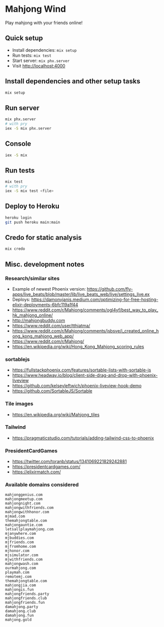 # Mahjong Wind

Play mahjong with your friends online!

## Quick setup

- Install dependencies: `mix setup`
- Run tests: `mix test`
- Start server: `mix phx.server`
- Visit <http://localhost:4000>

## Install dependencies and other setup tasks

```sh
mix setup
```

## Run server

```sh
mix phx.server
# with pry
iex -S mix phx.server
```

## Console

```sh
iex -S mix
```

## Run tests

```sh
mix test
# with pry
iex -S mix test <file>
```

## Deploy to Heroku

```sh
heroku login
git push heroku main:main
```

## Credo for static analysis

```sh
mix credo
```

## Misc. development notes

### Research/similar sites

- Example of newest Phoenix version: <https://github.com/fly-apps/live_beats/blob/master/lib/live_beats_web/live/settings_live.ex>
- Deploys: <https://damonvjanis.medium.com/optimizing-for-free-hosting-elixir-deployments-6bfc119a1f44>
- <https://www.reddit.com/r/Mahjong/comments/ogl4yf/best_way_to_play_hk_mahjong_online/>
- <http://mahjongbuddy.com>
- <https://www.reddit.com/user/tthiatma/>
- <https://www.reddit.com/r/Mahjong/comments/jsbsve/i_created_online_hong_kong_mahjong_web_app/>
- <https://www.reddit.com/r/Mahjong/>
- <https://en.wikipedia.org/wiki/Hong_Kong_Mahjong_scoring_rules>

### sortablejs

- <https://fullstackphoenix.com/features/sortable-lists-with-sortable-js>
- <https://www.headway.io/blog/client-side-drag-and-drop-with-phoenix-liveview>
- <https://github.com/kelseyleftwich/phoenix-liveview-hook-demo>
- <https://github.com/SortableJS/Sortable>

### Tile images

- <https://en.wikipedia.org/wiki/Mahjong_tiles>

### Tailwind

- <https://pragmaticstudio.com/tutorials/adding-tailwind-css-to-phoenix>

### PresidentCardGames

- <https://twitter.com/toranb/status/1341069221829242881>
- <https://presidentcardgames.com/>
- <https://elixirmatch.com/>

### Available domains considered

```
mahjonggenius.com
mahjongmeetup.com
mahjongnight.com
mahjongwithfriends.com
mahjongwithhonor.com
mjmad.com
themahjongtable.com
mahjongauntie.com
letsallplaymahjong.com
mjanywhere.com
mjbuddies.com
mjfriends.com
mjfromhome.com
mjhonor.com
mjsimulator.com
mjwithfriends.com
mahjongwash.com
ourmahjong.com
playmah.com
remotemj.com
themahjongtable.com
mahjongjia.com
mahjongis.fun
mahjongfriends.party
mahjongfriends.club
mahjongfriends.fun
damahjong.party
damahjong.club
damahjong.fun
mahjong.gold
```

